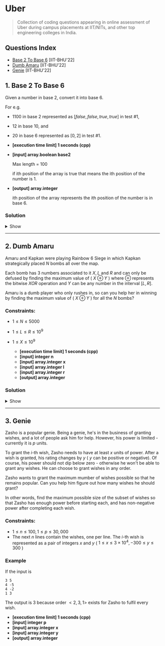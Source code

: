 # Uber
> Collection of coding questions appearing in online assessment of Uber during campus placements at IIT/NITs, and other top engineering colleges in India.

## Questions Index

* [Base 2 To Base 6](#1-base-2-to-base-6) [IIT-BHU'22]
* [Dumb Amaru](#2-dumb-amaru) [IIT-BHU'22]
* [Genie](#3-genie) [IIT-BHU'22]

## 1. Base 2 To Base 6

Given a number in base $2$, convert it into base $6$.

For e.g.

* $1100$ in base $2$ represented as $[false, false, true, true]$ in test #1,
* $12$ in base $10$, and
* $20$ in base $6$ represented as $[0, 2]$ in test #1.

* **[execution time limit] 1 seconds (cpp)**
* **[input] array.boolean base2**
  
  Max length = $100$
  
  if ith position of the array is true that means the ith position of the number is $1$.
  
* **[output] array.integer**
  
  ith position of the array represents the ith position of the number is in base $6$.
  
### Solution

<details>
  <summary>Show</summary>
  
  ```cpp
  vector<int> base2To6Hire2020(vector<bool> base2) {
    vector<int> R = {0};
    int N = base2.size(), A = 2, B = 6;
    reverse(base2.begin(), base2.end());
    
    for (int i = 0; i < N; i++) {
      int x = base2[i];
      for (int j = 0; j < R.size(); j++) {
        int z = R[j] * A + x;
        R[j] = z % b;
        x = z / b;
        if (j == R.size() - 1 && x > 0) 
          R.push_back(0);
      }
    } 
    return R;
  }
  ```
  
</details>
  
---
## 2. Dumb Amaru

Amaru and Kapkan were playing Rainbow $6$ Siege in which Kapkan strategically placed $N$ bombs all over the map.

Each bomb has 3 numbers associated to it $X, L$ and $R$ and can only be defused by finding the maximum value of ( $X \oplus Y$ ) where $\oplus$ represents the bitwise $XOR$ operation and $Y$ can be any number in the interval $[L, R]$.

Amaru is a dumb player who only rushes in, so can you help her in winning by finding the maximum value of ( $X \oplus Y$ ) for all the $N$ bombs?

### Constraints:
* $1 \leq N \leq 5000$
* $1 \leq L \leq R \leq 10^9$
* $1 \leq X \leq 10^9$

  * **[execution time limit] 1 seconds (cpp)**
  * **[input] integer n**
  * **[input] array.integer x**
  * **[input] array.integer l**
  * **[input] array.integer r**
  * **[output] array.integer**
  
### Solution

<details>
  <summary>Show</summary>
  
  ```cpp
  vector<int> FY22CampusDumbAmaru(int n, vector<int> x, vector<int> l, vector<int> r) {
    vector<int> R;
    for (int i = 0; i < n; i++) {
      int X = x[i], L = l[i], R = r[i];
      int ans = 0, val = 0;
      for (int j = 30; j >= 0; j--) {
        if (X >> j & 1) {
          if (val >= L) ans |= (1 << j);
          else if (val >> L & 1) val += (1 << j);
          else ans |= (1 << j);
        }
        else {
          int val0 = val + (1 << j);
          if (val0 <= R) {
            val = val0;
            ans |= (1 << j);
          }
        }
      }
      R.push_back(ans);
    }
    return R;
  }
  ```
  
</details>

---
## 3. Genie

Zasho is a popular genie. Being a genie, he's in the business of granting wishes, and a lot of people ask him for help. However, his power is limited - currently it is $p$ units.

To grant the $i$-th wish, Zasho needs to have at least $x$ units of power. After a wish is granted, his rating changes by $y$ ( $y$ can be positive or negative). Of course, his power should not dip below zero - otherwise he won't be able to grant any wishes. He can choose to grant wishes in any order.

Zasho wants to grant the maximum mumber of wishes possible so that he remains popular. Can you help him figure out how many wishes he should grant?

In other words, find the maximum possible size of the subset of wishes so that Zasho has enough power before starting each, and has non-negative power after completing each wish.

### Constraints:

* $1 \leq n \leq 100, 1 \leq p \leq 30,000$
* The next $n$ lines contain the wishes, one per line. The $i$-th wish is represented as a pair of integers $x$ and $y$ ( $1 \leq x \leq 3\times10^4, -300 \leq y \leq 300$ )

### Example

If the input is

```shell
3 5
4 -5
4 -2
1 3
```

The output is $3$ because order $<2, 3, 1>$ exists for Zasho to fulfil every wish.

  * **[execution time limit] 1 seconds (cpp)**
  * **[input] integer p**
  * **[input] array.integer x**
  * **[input] array.integer y**
  * **[output] array.integer**

